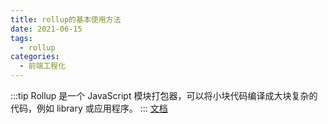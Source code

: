 ```yaml
---
title: rollup的基本使用方法
date: 2021-06-15
tags:
  - rollup
categories:
  - 前端工程化
---
```


:::tip
Rollup 是一个 JavaScript 模块打包器，可以将小块代码编译成大块复杂的代码，例如 library 或应用程序。
:::
[文档](https://www.rollupjs.com/guide/introduction)
